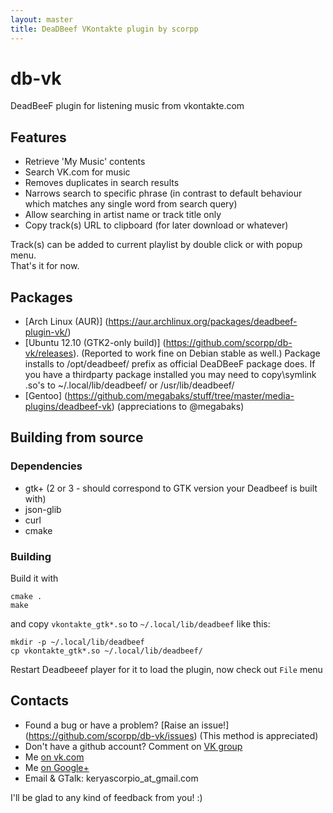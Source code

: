 ```yaml
---
layout: master
title: DeaDBeef VKontakte plugin by scorpp
---
```

db-vk
=====
DeadBeeF plugin for listening music from vkontakte.com

Features
--------
 
 * Retrieve 'My Music' contents
 * Search VK.com for music
 * Removes duplicates in search results
 * Narrows search to specific phrase (in contrast to default behaviour which matches any single word from search query)
 * Allow searching in artist name or track title only
 * Copy track(s) URL to clipboard (for later download or whatever)

Track(s) can be added to current playlist by double click or with popup menu.  
That's it for now.

Packages
--------

 * [Arch Linux (AUR)] (https://aur.archlinux.org/packages/deadbeef-plugin-vk/)  
 * [Ubuntu 12.10 (GTK2-only build)] (https://github.com/scorpp/db-vk/releases). (Reported to work fine on Debian stable as well.) Package installs to /opt/deadbeef/ prefix as official DeaDBeeF package does. If you have a thirdparty package installed you may need to copy\symlink .so's to ~/.local/lib/deadbeef/ or /usr/lib/deadbeef/  
 * [Gentoo] (https://github.com/megabaks/stuff/tree/master/media-plugins/deadbeef-vk) (appreciations to @megabaks)

Building from source
------------
### Dependencies
 * gtk+ (2 or 3 - should correspond to GTK version your Deadbeef is built with)
 * json-glib
 * curl
 * cmake

### Building
Build it with

    cmake .
    make
and copy `vkontakte_gtk*.so` to `~/.local/lib/deadbeef` like this:
    
    mkdir -p ~/.local/lib/deadbeef
    cp vkontakte_gtk*.so ~/.local/lib/deadbeef/
Restart Deadbeeef player for it to load the plugin, now check out `File` menu

Contacts
--------

 * Found a bug or have a problem? [Raise an issue!] (https://github.com/scorpp/db-vk/issues) (This method is appreciated)
 * Don't have a github account? Comment on <a href="http://vk.com/club53784333" target="_blank">VK group</a>
 * Me <a href="http://vk.com/scorpp" target="_blank">on vk.com</a>
 * Me <a href="http://gplus.to/scorpp" target="_blank">on Google+</a>
 * Email & GTalk: keryascorpio_at_gmail.com

I'll be glad to any kind of feedback from you! :)
